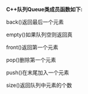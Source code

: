 **C++队列Queue类成员函数如下:**

back\(\)返回最后一个元素

empty\(\)如果队列空则返回真

front\(\)返回第一个元素

pop\(\)删除第一个元素

push\(\)在末尾加入一个元素

size\(\)返回队列中元素的个数

